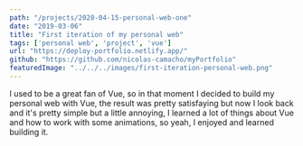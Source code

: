 ```yaml
---
path: "/projects/2020-04-15-personal-web-one"
date: "2019-03-06"
title: "First iteration of my personal web"
tags: ['personal web', 'project', 'vue']
url: "https://deploy-portfolio.netlify.app/"
github: "https://github.com/nicolas-camacho/myPortfolio"
featuredImage: "../../../images/first-iteration-personal-web.png"
---
```


I used to be a great fan of Vue, so in that moment I decided to build my personal web with Vue, the result was pretty satisfaying but now I look back and it's pretty simple but a little annoying, I learned a lot of things about Vue and how to work with some animations, so yeah, I enjoyed and learned building it. 